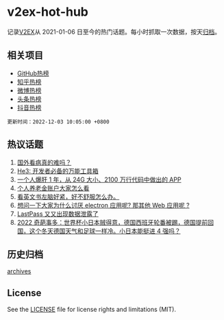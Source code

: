 # v2ex-hot-hub

 记录[V2EX](https://www.v2ex.com/)从 2021-01-06 日至今的热门话题。每小时抓取一次数据，按天[归档](archives)。
 
 ## 相关项目

- [GitHub热榜](https://github.com/snaildev/github-hot-hub)
- [知乎热榜](https://github.com/snaildev/zhihu-hot-hub)
- [微博热榜](https://github.com/snaildev/weibo-hot-hub)
- [头条热榜](https://github.com/snaildev/toutiao-hot-hub)
- [抖音热榜](https://github.com/snaildev/douyin-hot-hub)


 `更新时间：2022-12-03 10:05:00 +0800`

## 热议话题

1. [国外看病真的难吗？](https://www.v2ex.com/t/899579)
1. [He3: 开发者必备的万能工具箱](https://www.v2ex.com/t/899531)
1. [一个人爆肝 1 年，从 24G 大小、2100 万行代码中做出的 APP](https://www.v2ex.com/t/899559)
1. [个人养老金账户大家怎么看](https://www.v2ex.com/t/899600)
1. [看英文书左脑好紧，好不舒服怎么办。](https://www.v2ex.com/t/899557)
1. [想问一下大家为什么讨厌 electron 应用呢? 那其他 Web 应用呢 ?](https://www.v2ex.com/t/899570)
1. [LastPass 又又出现数据泄露了](https://www.v2ex.com/t/899547)
1. [2022 奇葩事多：世界杯小日本贼得意，德国西班牙轮番被踢，德国提前回国，这个冬天德国天气和足球一样冷。小日本能挺进 4 强吗？](https://www.v2ex.com/t/899545)

## 历史归档

[archives](archives)

## License

See the [LICENSE](LICENSE) file for license rights and limitations (MIT).
